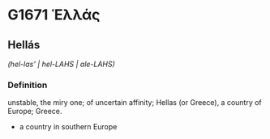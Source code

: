 # G1671 Ἑλλάς

## Hellás

_(hel-las' | hel-LAHS | ale-LAHS)_

### Definition

unstable, the miry one; of uncertain affinity; Hellas (or Greece), a country of Europe; Greece.

- a country in southern Europe

